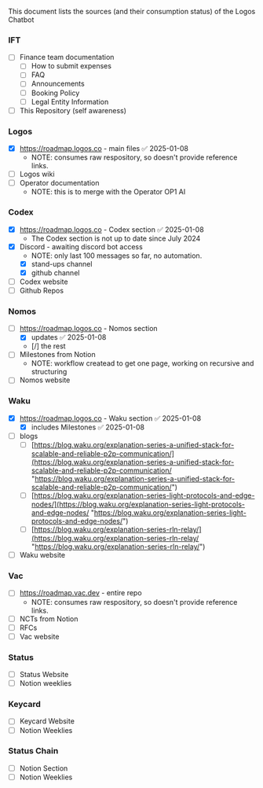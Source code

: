 This document lists the sources (and their consumption status) of the Logos Chatbot
### IFT
- [ ] Finance team documentation
	- [ ] How to submit expenses
	- [ ] FAQ
	- [ ] Announcements
	- [ ] Booking Policy
	- [ ] Legal Entity Information
- [ ] This Repository (self awareness)

### Logos
- [x] https://roadmap.logos.co - main files ✅ 2025-01-08
	- NOTE: consumes raw respository, so doesn't provide reference links. 
- [ ] Logos wiki
- [ ] Operator documentation
	- NOTE: this is to merge with the Operator OP1 AI

### Codex
- [x] https://roadmap.logos.co - Codex section ✅ 2025-01-08
	- The Codex section is not up to date since July 2024
- [x] Discord - awaiting discord bot access
	- NOTE: only last 100 messages so far, no automation.
	- [x] stand-ups channel
	- [x] github channel
- [ ] Codex website
- [ ] Github Repos

### Nomos
- [ ] https://roadmap.logos.co - Nomos section
	- [x] updates ✅ 2025-01-08
	- [/] the rest
- [ ] Milestones from Notion
	- NOTE: workflow createad to get one page, working on recursive and structuring
- [ ] Nomos website

### Waku
- [x] https://roadmap.logos.co - Waku section ✅ 2025-01-08
	- [x] includes Milestones ✅ 2025-01-08
- [ ] blogs
	- [ ] [https://blog.waku.org/explanation-series-a-unified-stack-for-scalable-and-reliable-p2p-communication/](https://blog.waku.org/explanation-series-a-unified-stack-for-scalable-and-reliable-p2p-communication/ "https://blog.waku.org/explanation-series-a-unified-stack-for-scalable-and-reliable-p2p-communication/")  
	- [ ] [https://blog.waku.org/explanation-series-light-protocols-and-edge-nodes/](https://blog.waku.org/explanation-series-light-protocols-and-edge-nodes/ "https://blog.waku.org/explanation-series-light-protocols-and-edge-nodes/") 
	- [ ] [https://blog.waku.org/explanation-series-rln-relay/](https://blog.waku.org/explanation-series-rln-relay/ "https://blog.waku.org/explanation-series-rln-relay/")
- [ ] Waku website

### Vac
- [ ] https://roadmap.vac.dev - entire repo
	- NOTE: consumes raw respository, so doesn't provide reference links. 	
- [ ] NCTs from Notion
- [ ] RFCs
- [ ] Vac website

### Status
- [ ] Status Website
- [ ] Notion weeklies

### Keycard
- [ ] Keycard Website
- [ ] Notion Weeklies

### Status Chain
- [ ] Notion Section
- [ ] Notion Weeklies
